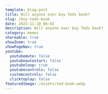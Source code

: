 ```yaml
---
template: blog-post
title: Will anyone ever buy Teds book?
slug: /buy-teds-book
date: 2023-11-10 06:43
description: Will anyone ever buy Teds book?
category: memes
shareable: true
showZoom: true
showPageNav: true
youtube:
  youtubemute: false
  youtubeautostart: false
  youtubeloop: true
  youtubecontrols: false
  customcontrols: false
  clicktoplay: false
featuredImage: /assets/ted-book.webp
---
```


